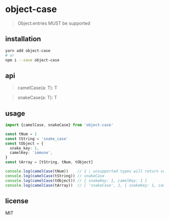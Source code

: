 # object-case

> Object.entries MUST be supported

## installation

```bash
yarn add object-case
# or
npm i --save object-case
```

## api

> camelCase(a: T): T

> snakeCase(a: T): T

## usage

```typescript
import {camelCase, snakeCase} from 'object-case'

const tNum = 1
const tString = 'snake_case'
const tObject = {
  snake_key: 1,
  camelKey: 'immune',
}
const tArray = [tString, tNum, tObject]

console.log(camelCase(tNum))    // 1 ; unsupported types will return self
console.log(camelCase(tString)) // snakeCase
console.log(camelCase(tObject)) // { snakeKey: 1, camelKey: 1 }
console.log(camelCase(tArray))  // [ 'snakeCase', 1, { snakeKey: 1, camelKey: 'immune' } ]
```

## license

MIT

